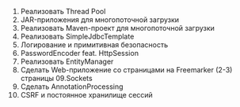 01. Реализовать Thread Pool                                             
02. JAR-приложения для многопоточной загрузки                            
03. Реализовать Maven-проект для многопоточной загрузки
04. Реализовать SimpleJdbcTemplate
05. Логирование и примитивная безопасность
06. PasswordEncoder feat. HttpSession
07. Реализовать EntityManager
08. Сделать Web-приложение со страницами на Freemarker (2-3) страницы
09.Sockets
10. Сделать AnnotationProcessing
11. CSRF и постоянное хранилище сессий

